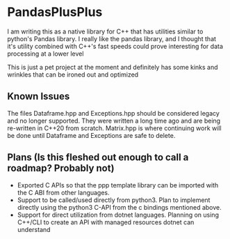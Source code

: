 # PandasPlusPlus

I am writing this as a native library for C++ that has utilities similar to 
python's Pandas library. I really like the pandas library, and I thought that
it's utility combined with C++'s fast speeds could prove interesting for data
processing at a lower level

This is just a pet project at the moment and definitely has some kinks and 
wrinkles that can be ironed out and optimized

## Known Issues
The files Dataframe.hpp and Exceptions.hpp should be considered legacy and no
longer supported. They were written a long time ago and are being re-written
in C++20 from scratch. Matrix.hpp is where continuing work will be done until
Dataframe and Exceptions are safe to delete.

## Plans (Is this fleshed out enough to call a roadmap? Probably not)
* Exported C APIs so that the ppp template library can be imported with the C
ABI from other languages.
* Support to be called/used directly from python3. Plan to implement directly
using the python3 C-API from the c bindings mentioned above.
* Support for direct utilization from dotnet languages. Planning on using
C++/CLI to create an API with managed resources dotnet can understand
